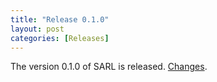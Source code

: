 ```yaml
---
title: "Release 0.1.0"
layout: post
categories: [Releases]
---
```


The version 0.1.0 of SARL is released. [Changes](../download/changes_0.1.0.html).
